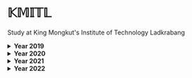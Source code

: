 # 𝕂𝕄𝕀𝕋𝕃

Study at King Mongkut's Institute of Technology Ladkrabang

<details>
<summary><b>Year 2019</b></summary>

```
  Term 1
```  

> 01006028 PRE-ENGINEER ACTIVITIES

> 01006030 CALCULUS 1

> 01076001 INTRODUCTION TO COMPUTER ENGINEERING

study about the basics of Arduino. 
[« ᴄᴏᴅᴇ »](https://github.com/TKishioru/KMITL/tree/main/Year2019_1/01076001%20INTRODUCTION%20TO%20COMPUTER%20ENGINEERING "Arduino")
<!-- [ʙᴏᴏᴋ](#) -->
  
> 01076002 PROGRAMMING FUNDAMENTAL
  
study about the basics of C language & making game.

```  
  Term 2
```  

> 01006031 CALCULUS 2

> 01076003 CIRCUITS AND ELECTRONICS

> 01076004 OBJECT ORIENTED PROGRAMMING (OOP)

study about the basics of Java language.

> 01076012 DISCRETE STRUCTURE

</details>


<details>
<summary><b>Year 2020</b></summary>

```  
  Term 1
```  

> 01006032 ELEMENTARY DIFFERENTIAL EQUATIONS AND LINEAR ALGEBRA

> 01076005 DATA STRUCTURES AND ALGORITHM**

study about the basics of Python language. 《 ᴅʀᴏᴘ 》

> 01076006 DIGITAL SYSTEM FUNDAMENTALS

> 01076007 DATA COMMUNICATIONS

```  
  Term 2
```  

> 01076005 DATA STRUCTURES AND ALGORITHM

《 sᴛᴜᴅʏ ᴀɢᴀɪɴ 》

> 01076009 COMPUTER ORGANIZATION AND ASSEMBLY LANGUAGE

study about the basics of Assembly language.

> 01076010 COMPUTER NETWORKS

> 01076253 PROBABILITY AND STATISTICS

</details>

<details>
<summary><b>Year 2021</b></summary>

```  
  Term 1
```  

> 01076008 SOFTWARE DEVELOPMENT PROCESS

study about the basics of Web language. (HTML + CSS + Javascript + Other.)

> 01076011 OPERATING SYSTEMS (OS)

> 01076263 DATABASE SYSTEMS

> 01076027 INTERNETWORKING STANDARDS AND TECHNOLOGIES (IST)
  
> 01076582 ARTIFICIAL INTELLIGENCE (AI)
  
```  
  Term 2
```  

> 01076013 THEORY OF COMPUTATION

> 01076014 COMPUTER ENGINEERING PROJECT PREPARATION
  
> 01076024 SOFTWARE ARCHITECTURE AND DESIGN
  
> 01076025 SOFTWARE STUDIO

> 01076028 INFORMATION AND COMPUTER SECURITY

> 90104003 HEALTH AND NUTRITION

```  
  Term 3
```  
> 01006004 Industrial Training
  
</details>

<details>
<summary><b>Year 2022</b></summary>

```  
  Term 1
```  
> Co-operative Education
  
```  
  Term 2
```  

> 01076015 COMPUTER ENGINEERING PROFESSIONAL DEVELOPMENT

> 01076026 USER EXPERIENCE AND USER INTERFACE DESIGN

> 01076029 SYSTEM PLATFORM ADMINISTRATION

> 01076422 IT ENTREPRENEURSHIP AND MANAGEMENT

> 90104007 FOOD SCIENCE IN DAILY LIFE
  
</details>
